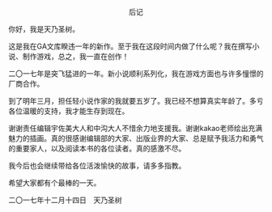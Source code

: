<p align="center">后记</p>

你好，我是天乃圣树。

这是我在GA文库睽违一年的新作。至于我在这段时间内做了什么呢？我在撰写小说、制作游戏，总之，我一直在创作！

二〇一七年是突飞猛进的一年。新小说顺利系列化，我在游戏方面也与许多憧憬的厂商合作。

到了明年三月，担任轻小说作家的我就要五岁了。我已经不想算真实年龄了。多亏各位温暖的支持，我才能生存到现在。

谢谢责任编辑宇佐美大人和中沟大人不惜余力地支援我。谢谢kakao老师绘出充满魅力的插画。真的很感谢编辑部的大家、出版业界的大家、总是赋予我活力和勇气的重要家人，以及阅读本书的各位读者。真的感激不尽。

我今后也会继续带给各位活泼愉快的故事，请多多指教。

希望大家都有个最棒的一天。

二〇一七年十二月十四日　天乃圣树

